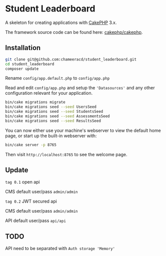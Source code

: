 # Student Leaderboard

A skeleton for creating applications with [CakePHP](https://cakephp.org) 3.x.

The framework source code can be found here: [cakephp/cakephp](https://github.com/cakephp/cakephp).

## Installation

```bash
git clone git@github.com:chameeracd/student_leaderboard.git
cd student_leaderboard
composer update
```

Rename `config/app.default.php` to `config/app.php`

Read and edit `config/app.php` and setup the `'Datasources'` and any other
configuration relevant for your application.

```bash
bin/cake migrations migrate
bin/cake migrations seed --seed UsersSeed
bin/cake migrations seed --seed StudentsSeed
bin/cake migrations seed --seed AssessmentsSeed
bin/cake migrations seed --seed ResultsSeed
```

You can now either use your machine's webserver to view the default home page, or start
up the built-in webserver with:

```bash
bin/cake server -p 8765
```

Then visit `http://localhost:8765` to see the welcome page.

## Update
`tag 0.1` open api

CMS default user/pass `admin/admin`

`tag 0.2` JWT secured api

CMS default user/pass `admin/admin`

API default user/pass `api/api`

## TODO
API need to be separated with `Auth storage 'Memory'`